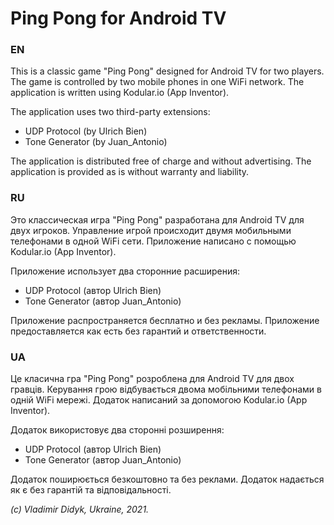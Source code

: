 # Ping Pong for Android TV

### EN
This is a classic game "Ping Pong" designed for Android TV for two players. 
The game is controlled by two mobile phones in one WiFi network. 
The application is written using Kodular.io (App Inventor).

The application uses two third-party extensions:

 - UDP Protocol (by Ulrich Bien)
 - Tone Generator (by Juan_Antonio)

The application is distributed free of charge and without advertising. 
The application is provided as is without warranty and liability.

### RU
Это классическая игра "Ping Pong" разработана для Android TV для двух игроков. 
Управление игрой происходит двумя мобильными телефонами в одной WiFi сети. 
Приложение написано с помощью Kodular.io (App Inventor).

Приложение использует два сторонние расширения:

 - UDP Protocol (автор Ulrich Bien)
 - Tone Generator (автор Juan_Antonio)

Приложение распространяется бесплатно и без рекламы. 
Приложение предоставляется как есть без гарантий и ответственности.

### UA
Це класична гра "Ping Pong" розроблена для Android TV для двох гравців. 
Керування грою відбувається двома мобільними телефонами в одній WiFi мережі. 
Додаток написаний за допомогою Kodular.io (App Inventor).

Додаток використовує два сторонні розширення:

 - UDP Protocol (автор Ulrich Bien)
 - Tone Generator (автор Juan_Antonio)
 
Додаток поширюється безкоштовно та без реклами. 
Додаток надається як є без гарантій та відповідальності.

*(с) Vladimir Didyk, Ukraine, 2021.*
